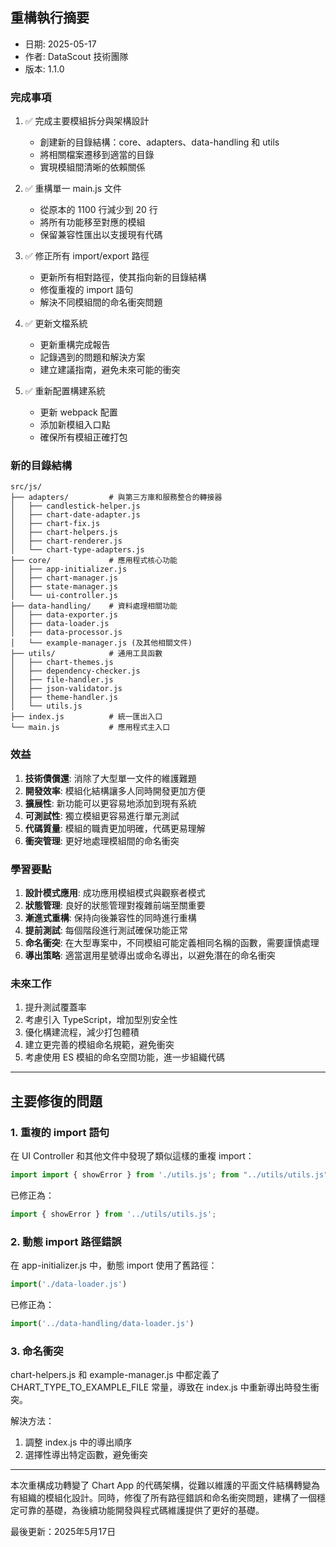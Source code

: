 ## 重構執行摘要
- 日期: 2025-05-17
- 作者: DataScout 技術團隊
- 版本: 1.1.0

### 完成事項

1. ✅ 完成主要模組拆分與架構設計
   - 創建新的目錄結構：core、adapters、data-handling 和 utils
   - 將相關檔案遷移到適當的目錄
   - 實現模組間清晰的依賴關係

2. ✅ 重構單一 main.js 文件
   - 從原本的 1100 行減少到 20 行
   - 將所有功能移至對應的模組
   - 保留兼容性匯出以支援現有代碼

3. ✅ 修正所有 import/export 路徑
   - 更新所有相對路徑，使其指向新的目錄結構
   - 修復重複的 import 語句
   - 解決不同模組間的命名衝突問題

4. ✅ 更新文檔系統
   - 更新重構完成報告
   - 記錄遇到的問題和解決方案
   - 建立建議指南，避免未來可能的衝突

5. ✅ 重新配置構建系統
   - 更新 webpack 配置
   - 添加新模組入口點
   - 確保所有模組正確打包

### 新的目錄結構

```
src/js/
├── adapters/         # 與第三方庫和服務整合的轉接器
│   ├── candlestick-helper.js
│   ├── chart-date-adapter.js
│   ├── chart-fix.js
│   ├── chart-helpers.js
│   ├── chart-renderer.js
│   └── chart-type-adapters.js
├── core/             # 應用程式核心功能
│   ├── app-initializer.js
│   ├── chart-manager.js
│   ├── state-manager.js
│   └── ui-controller.js
├── data-handling/    # 資料處理相關功能
│   ├── data-exporter.js
│   ├── data-loader.js
│   ├── data-processor.js
│   └── example-manager.js (及其他相關文件)
├── utils/            # 通用工具函數
│   ├── chart-themes.js
│   ├── dependency-checker.js
│   ├── file-handler.js
│   ├── json-validator.js
│   ├── theme-handler.js
│   └── utils.js
├── index.js          # 統一匯出入口
└── main.js           # 應用程式主入口
```

### 效益

1. **技術債償還**: 消除了大型單一文件的維護難題
2. **開發效率**: 模組化結構讓多人同時開發更加方便
3. **擴展性**: 新功能可以更容易地添加到現有系統
4. **可測試性**: 獨立模組更容易進行單元測試
5. **代碼質量**: 模組的職責更加明確，代碼更易理解
6. **衝突管理**: 更好地處理模組間的命名衝突

### 學習要點

1. **設計模式應用**: 成功應用模組模式與觀察者模式
2. **狀態管理**: 良好的狀態管理對複雜前端至關重要
3. **漸進式重構**: 保持向後兼容性的同時進行重構
4. **提前測試**: 每個階段進行測試確保功能正常
5. **命名衝突**: 在大型專案中，不同模組可能定義相同名稱的函數，需要謹慎處理
6. **導出策略**: 適當選用星號導出或命名導出，以避免潛在的命名衝突

### 未來工作

1. 提升測試覆蓋率
2. 考慮引入 TypeScript，增加型別安全性
3. 優化構建流程，減少打包體積
4. 建立更完善的模組命名規範，避免衝突
5. 考慮使用 ES 模組的命名空間功能，進一步組織代碼

---

## 主要修復的問題

### 1. 重複的 import 語句
在 UI Controller 和其他文件中發現了類似這樣的重複 import：
```javascript
import import { showError } from './utils.js'; from "../utils/utils.js";
```

已修正為：
```javascript
import { showError } from '../utils/utils.js';
```

### 2. 動態 import 路徑錯誤
在 app-initializer.js 中，動態 import 使用了舊路徑：
```javascript
import('./data-loader.js')
```

已修正為：
```javascript
import('../data-handling/data-loader.js')
```

### 3. 命名衝突
chart-helpers.js 和 example-manager.js 中都定義了 CHART_TYPE_TO_EXAMPLE_FILE 常量，導致在 index.js 中重新導出時發生衝突。

解決方法：
1. 調整 index.js 中的導出順序
2. 選擇性導出特定函數，避免衝突

---

本次重構成功轉變了 Chart App 的代碼架構，從難以維護的平面文件結構轉變為有組織的模組化設計。同時，修復了所有路徑錯誤和命名衝突問題，建構了一個穩定可靠的基礎，為後續功能開發與程式碼維護提供了更好的基礎。

最後更新：2025年5月17日
